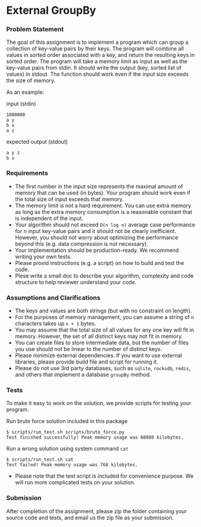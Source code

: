 # External GroupBy

### Problem Statement

The goal of this assignment is to implement a program which can group a collection of key-value pairs by their keys. The program will combine all values in sorted order associated with a key, and return the resulting keys in sorted order.
The program will take a memory limit as input as well as the key-value pairs from stdin. It should write the output (key, sorted list of values) in stdout. The function should work even if the input size exceeds the size of memory.

As an example:

input (stdin)
```
1000000
a y
b x
a z
```

expected output (stdout)
```
a y z
b x
```

### Requirements

- The first number in the input size represents the maximal amount of memory that can be used (in bytes). Your program should work even if the total size of input exceeds that memory.
- The memory limit is not a hard requirement. You can use extra memory as long as the extra memory consumption is a reasonable constant that is independent of the input.
- Your algorithm should not exceed `O(n log n)` average case performance for n input key-value pairs and it should not be clearly inefficient. However, you should not worry about optimizing the performance beyond this (e.g. data compression is not necessary).
- Your implementation should be production-ready. We recommend writing your own tests.
- Please provid instructions (e.g. a script) on how to build and test the code.
- Plese write a small doc to describe your algorithm, complexity and code structure to help reviewer understand your code.

### Assumptions and Clarifications

- The keys and values are both strings (but with no constraint on length).
- For the purposes of memory management, you can assume a string of `n` characters takes up `n + 1` bytes.
- You may assume that the total size of all values for any one key will fit in memory. However, the set of all distinct keys may not fit in memory.
- You can create files to store intermediate data, but the number of files you use should not be linear to the number of distinct keys.
- Please minimize external dependencies. If you want to use external libraries, please provide build file and script for running it.
- Please do not use 3rd party databases, such as `sqlite`, `rocksdb`, `redis`, and others that implement a database `groupBy` method.

### Tests

To make it easy to work on the solution, we provide scripts for testing your program.

Run brute force solution included in this package
```
$ scripts/run_test.sh scripts/brute_force.py
Test finished successfully! Peak memory usage was 68888 kilobytes.
```

Run a wrong solution using system command `cat`
```
$ scripts/run_test.sh cat
Test failed! Peak memory usage was 768 kilobytes.
```

* Please note that the test script is included for convenience purpose. We will run more complicated tests on your solution.

### Submission

After completion of the assignment, please zip the folder containing your source code and tests, and email us the zip file as your submission.
